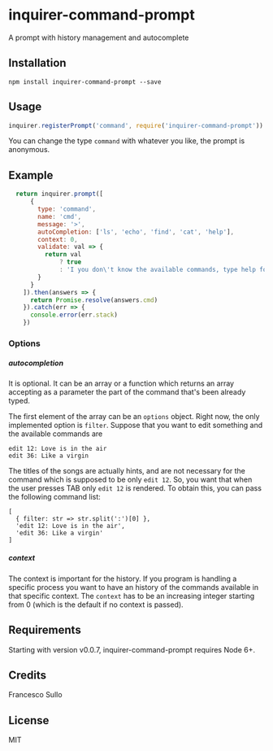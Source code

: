 # inquirer-command-prompt
A prompt with history management and autocomplete

## Installation

```
npm install inquirer-command-prompt --save
```

## Usage

```javascript
inquirer.registerPrompt('command', require('inquirer-command-prompt'))
```
You can change the type `command` with whatever you like, the prompt is anonymous.

## Example


```javascript
  return inquirer.prompt([
      {
        type: 'command',
        name: 'cmd',
        message: '>',
        autoCompletion: ['ls', 'echo', 'find', 'cat', 'help'],
        context: 0,
        validate: val => {
          return val
              ? true
              : 'I you don\'t know the available commands, type help for help'
        }
      }
    ]).then(answers => {
      return Promise.resolve(answers.cmd)
    }).catch(err => {
      console.error(err.stack)
    })
```


### Options

##### autocompletion

It is optional. It can be an array or a function which returns an array accepting as a parameter the part of the command that's been already typed. 

The first element of the array can be an `options` object. Right now, the only implemented option is `filter`. Suppose that you want to edit something and the available commands are 
```
edit 12: Love is in the air
edit 36: Like a virgin
```
The titles of the songs are actually hints, and are not necessary for the command which is supposed to be only `edit 12`. So, you want that when the user presses TAB only `edit 12` is rendered. To obtain this, you can pass the following command list:
```
[
  { filter: str => str.split(':')[0] }, 
  'edit 12: Love is in the air',
  'edit 36: Like a virgin'
]
```

##### context

The context is important for the history. If you program is handling a specific process you want to have an history of the commands available in that specific context. The `context` has to be an increasing integer starting from 0 (which is the default if no context is passed).

## Requirements

Starting with version v0.0.7, inquirer-command-prompt requires Node 6+.

## Credits
Francesco Sullo

## License
MIT